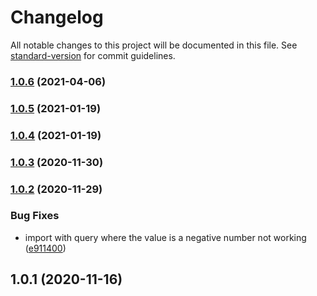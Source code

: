 # Changelog

All notable changes to this project will be documented in this file. See [standard-version](https://github.com/conventional-changelog/standard-version) for commit guidelines.

### [1.0.6](https://github.com/Calvin-LL/webpack-image-rotate-loader/compare/v1.0.5...v1.0.6) (2021-04-06)

### [1.0.5](https://github.com/Calvin-LL/webpack-image-rotate-loader/compare/v1.0.4...v1.0.5) (2021-01-19)

### [1.0.4](https://github.com/Calvin-LL/webpack-image-rotate-loader/compare/v1.0.3...v1.0.4) (2021-01-19)

### [1.0.3](https://github.com/Calvin-LL/webpack-image-rotate-loader/compare/v1.0.2...v1.0.3) (2020-11-30)

### [1.0.2](https://github.com/Calvin-LL/webpack-image-rotate-loader/compare/v1.0.1...v1.0.2) (2020-11-29)


### Bug Fixes

* import with query where the value is a negative number not working ([e911400](https://github.com/Calvin-LL/webpack-image-rotate-loader/commit/e9114000670345847c0d6292514da4907bdb527a))

## 1.0.1 (2020-11-16)
